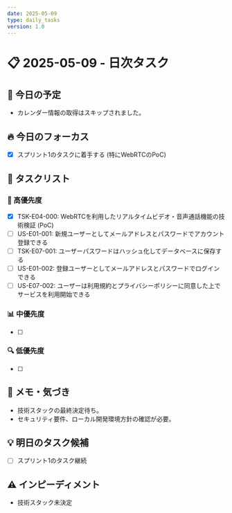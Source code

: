 ```yaml
---
date: 2025-05-09
type: daily_tasks
version: 1.0
---
```


# 📋 2025-05-09 - 日次タスク

## 📅 今日の予定

- カレンダー情報の取得はスキップされました。

## 🔥 今日のフォーカス

- [x] スプリント1のタスクに着手する (特にWebRTCのPoC)

## 📝 タスクリスト

### 🚀 高優先度
- [x] TSK-E04-000: WebRTCを利用したリアルタイムビデオ・音声通話機能の技術検証 (PoC)
- [ ] US-E01-001: 新規ユーザーとしてメールアドレスとパスワードでアカウント登録できる
- [ ] TSK-E07-001: ユーザーパスワードはハッシュ化してデータベースに保存する
- [ ] US-E01-002: 登録ユーザーとしてメールアドレスとパスワードでログインできる
- [ ] US-E07-002: ユーザーは利用規約とプライバシーポリシーに同意した上でサービスを利用開始できる

### 📊 中優先度
- [ ]

### 🔍 低優先度
- [ ]

## 📓 メモ・気づき

- 技術スタックの最終決定待ち。
- セキュリティ要件、ローカル開発環境方針の確認が必要。

## 💡 明日のタスク候補

- [ ] スプリント1のタスク継続

## ⚠️ インピーディメント

- 技術スタック未決定
